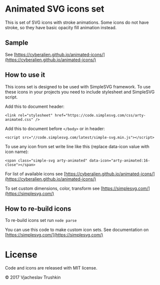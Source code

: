 # Animated SVG icons set

This is set of SVG icons with stroke animations.
Some icons do not have stroke, so they have basic opacity fill animation instead.


## Sample

See [https://cyberalien.github.io/animated-icons/](https://cyberalien.github.io/animated-icons/)


## How to use it

This icons set is designed to be used with SimpleSVG framework.
To use these icons in your projects you need to include stylesheet and SimpleSVG script.

Add this to document header:

    <link rel="stylesheet" href="https://code.simplesvg.com/css/arty-animated.css" />
    
Add this to document before ```</body>``` or in header:

    <script src="//code.simplesvg.com/latest/simple-svg.min.js"></script>
    
To use any icon from set write line like this (replace data-icon value with icon name):

    <span class="simple-svg arty-animated" data-icon="arty-animated:16-close"></span>

For list of available icons see [https://cyberalien.github.io/animated-icons/](https://cyberalien.github.io/animated-icons/)

To set custom dimensions, color, transform see [https://simplesvg.com/](https://simplesvg.com/)


## How to re-build icons

To re-build icons set run ```node parse```

You can use this code to make custom icon sets. See documentation on [https://simplesvg.com/](https://simplesvg.com/)


# License

Code and icons are released with MIT license.

© 2017 Vjacheslav Trushkin
